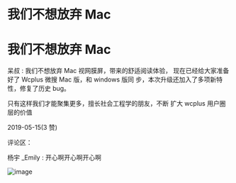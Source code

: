 # 我们不想放弃 Mac

# 我们不想放弃 Mac

呆叔 : 我们不想放弃 Mac 视网膜屏，带来的舒适阅读体验， 现在已经给大家准备好了 Wcplus 微搜 Mac 版，和 windows 版同 步，本次升级还加入了多项新特性，修复了历史 bug。

只有这样我们才能聚集更多，擅长社会工程学的朋友，不断 扩大 wcplus 用户圈层的价值

2019-05-15(3 赞)

评论区：

杨宇 _Emily : 开心啊开心啊开心啊

![image](img/Image_042.png)